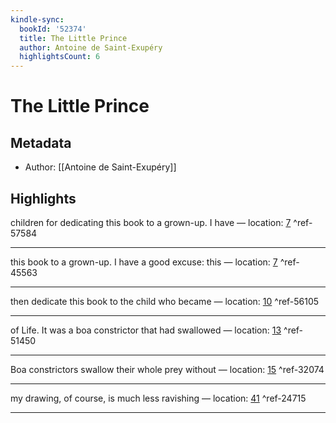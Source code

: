 ```yaml
---
kindle-sync:
  bookId: '52374'
  title: The Little Prince
  author: Antoine de Saint-Exupéry
  highlightsCount: 6
---
```

# The Little Prince
## Metadata
* Author: [[Antoine de Saint-Exupéry]]

## Highlights
children for dedicating this book to a grown-up. I have — location: [7]() ^ref-57584

---
this book to a grown-up. I have a good excuse: this — location: [7]() ^ref-45563

---
then dedicate this book to the child who became — location: [10]() ^ref-56105

---
of Life. It was a boa constrictor that had swallowed — location: [13]() ^ref-51450

---
Boa constrictors swallow their whole prey without — location: [15]() ^ref-32074

---
my drawing, of course, is much less ravishing — location: [41]() ^ref-24715

---
